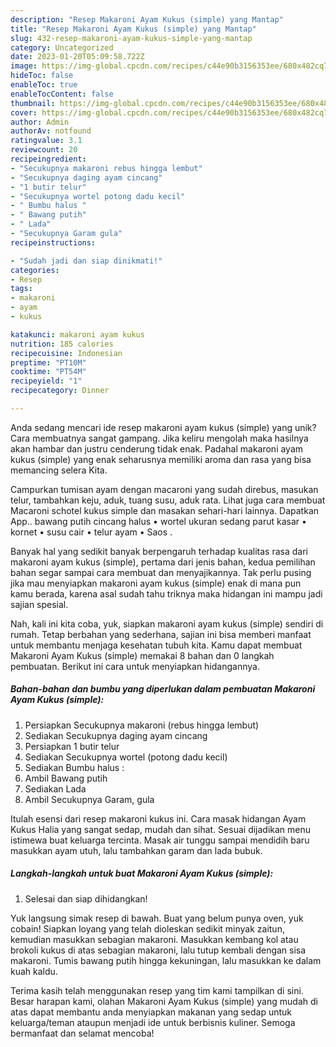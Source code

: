 ```yaml
---
description: "Resep Makaroni Ayam Kukus (simple) yang Mantap"
title: "Resep Makaroni Ayam Kukus (simple) yang Mantap"
slug: 432-resep-makaroni-ayam-kukus-simple-yang-mantap
category: Uncategorized
date: 2023-01-20T05:09:58.722Z
image: https://img-global.cpcdn.com/recipes/c44e90b3156353ee/680x482cq70/makaroni-ayam-kukus-simple-foto-resep-utama.jpg
hideToc: false
enableToc: true
enableTocContent: false
thumbnail: https://img-global.cpcdn.com/recipes/c44e90b3156353ee/680x482cq70/makaroni-ayam-kukus-simple-foto-resep-utama.jpg
cover: https://img-global.cpcdn.com/recipes/c44e90b3156353ee/680x482cq70/makaroni-ayam-kukus-simple-foto-resep-utama.jpg
author: Admin
authorAv: notfound
ratingvalue: 3.1
reviewcount: 20
recipeingredient:
- "Secukupnya makaroni rebus hingga lembut"
- "Secukupnya daging ayam cincang"
- "1 butir telur"
- "Secukupnya wortel potong dadu kecil"
- " Bumbu halus "
- " Bawang putih"
- " Lada"
- "Secukupnya Garam gula"
recipeinstructions:

- "Sudah jadi dan siap dinikmati!"
categories:
- Resep
tags:
- makaroni
- ayam
- kukus

katakunci: makaroni ayam kukus 
nutrition: 185 calories
recipecuisine: Indonesian
preptime: "PT10M"
cooktime: "PT54M"
recipeyield: "1"
recipecategory: Dinner

---
```





Anda sedang mencari ide resep makaroni ayam kukus (simple) yang unik? Cara membuatnya sangat gampang. Jika keliru mengolah maka hasilnya akan hambar dan justru cenderung tidak enak. Padahal makaroni ayam kukus (simple) yang enak seharusnya memiliki aroma dan rasa yang bisa memancing selera Kita.





Campurkan tumisan ayam dengan macaroni yang sudah direbus, masukan telur, tambahkan keju, aduk, tuang susu, aduk rata. Lihat juga cara membuat Macaroni schotel kukus simple dan masakan sehari-hari lainnya. Dapatkan App.. bawang putih cincang halus • wortel ukuran sedang parut kasar • kornet • susu cair • telur ayam • Saos .

Banyak hal yang sedikit banyak berpengaruh terhadap kualitas rasa dari makaroni ayam kukus (simple), pertama dari jenis bahan, kedua pemilihan bahan segar sampai cara membuat dan menyajikannya. Tak perlu pusing jika mau menyiapkan makaroni ayam kukus (simple) enak di mana pun kamu berada, karena asal sudah tahu triknya maka hidangan ini mampu jadi sajian spesial.






Nah, kali ini kita coba, yuk, siapkan makaroni ayam kukus (simple) sendiri di rumah. Tetap berbahan yang sederhana, sajian ini bisa memberi manfaat untuk membantu menjaga kesehatan tubuh kita. Kamu dapat membuat Makaroni Ayam Kukus (simple) memakai 8 bahan dan 0 langkah pembuatan. Berikut ini cara untuk menyiapkan hidangannya.

<!--inarticleads1-->

##### Bahan-bahan dan bumbu yang diperlukan dalam pembuatan Makaroni Ayam Kukus (simple):

1. Persiapkan Secukupnya makaroni (rebus hingga lembut)
1. Sediakan Secukupnya daging ayam cincang
1. Persiapkan 1 butir telur
1. Sediakan Secukupnya wortel (potong dadu kecil)
1. Sediakan  Bumbu halus :
1. Ambil  Bawang putih
1. Sediakan  Lada
1. Ambil Secukupnya Garam, gula


Itulah esensi dari resep makaroni kukus ini. Cara masak hidangan Ayam Kukus Halia yang sangat sedap, mudah dan sihat. Sesuai dijadikan menu istimewa buat keluarga tercinta. Masak air tunggu sampai mendidih baru masukkan ayam utuh, lalu tambahkan garam dan lada bubuk. 

<!--inarticleads2-->

##### Langkah-langkah untuk buat Makaroni Ayam Kukus (simple):


1. Selesai dan siap dihidangkan!

Yuk langsung simak resep di bawah. Buat yang belum punya oven, yuk cobain! Siapkan loyang yang telah dioleskan sedikit minyak zaitun, kemudian masukkan sebagian makaroni. Masukkan kembang kol atau brokoli kukus di atas sebagian makaroni, lalu tutup kembali dengan sisa makaroni. Tumis bawang putih hingga kekuningan, lalu masukkan ke dalam kuah kaldu. 

Terima kasih telah menggunakan resep yang tim kami tampilkan di sini. Besar harapan kami, olahan Makaroni Ayam Kukus (simple) yang mudah di atas dapat membantu anda menyiapkan makanan yang sedap untuk keluarga/teman ataupun menjadi ide untuk berbisnis kuliner. Semoga bermanfaat dan selamat mencoba!
